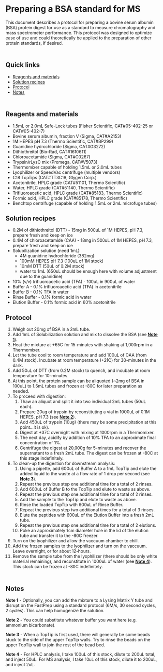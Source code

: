 # Preparing a BSA standard for MS <!-- omit in toc -->

This document describes a protocol for preparing a bovine serum albumin (BSA) protein digest for use as a standard to measure chromatography and mass spectrometer performance. This protocol was designed to optimize ease of use and could theoretically be applied to the preparation of other protein standards, if desired.

<hr style="height:6pt; visibility:hidden;" />

## Quick links <!-- omit in toc -->

- [Reagents and materials](#reagents-and-materials)
- [Solution recipes](#solution-recipes)
- [Protocol](#protocol)
- [Notes](#notes)

<hr style="height:6pt; visibility:hidden;" />

<span id="reagents-and-materials"></span>

## Reagents and materials

- 1.5mL or 2.0mL Safe-Lock tubes (Fisher Scientific, CAT#05-402-25 or CAT#05-402-7)
- Bovine serum albumin, fraction V (Sigma, CAT#A2153)
- 1M HEPES pH 7.3 (Thermo Scientific, CAT#BP299)
- Guanidine hydrochloride (Sigma, CAT#G3272)
- Dithiothreitol (Bio-Rad, CAT#1610611)
- Chloroacetamide (Sigma, CAT#C0267)
- Trypsin/rLysC mix (Promega, CAT#V5073)
- Thermomixer capable of holding 1.5mL or 2.0mL tubes
- Lyophilizer or SpeedVac centrifuge (multiple vendors)
- C18 TopTips (CAT#TT3C18, Glygen Corp.)
- Acetonitrile, HPLC grade (CAT#51101, Thermo Scientific)
- Water, HPLC grade (CAT#51140, Thermo Scientific)
- Trifluoroacetic acid, HPLC grade (CAT#85183, Thermo Scientific)
- Formic acid, HPLC grade (CAT#85178, Thermo Scientific)
- Benchtop centrifuge (capable of holding 1.5mL or 2mL microfuge tubes)

<span id="solution-recipes"></span>

## Solution recipes

- 0.2M of dithiothreitol (DTT) - 15mg in 500uL of 1M HEPES, pH 7.3, prepare fresh and keep on ice
- 0.4M of chloroacetamide (CAA) - 18mg in 500uL of 1M HEPES, pH 7.3, prepare fresh and keep on ice
- Solubilization solution (need 1mL)
  - 4M guanidine hydrochloride (382mg)
  - 100mM HEPES pH 7.3 (100uL of 1M stock)
  - 10mM DTT (50uL of 0.2M stock)
  - water to 1mL (650uL should be enough here with volume adjustment due to the guanidine)
- 10% (v/v) trifluoroacetic acid (TFA) - 100uL in 900uL of water
- Buffer A - 0.1% trifluoroacetic acid (TFA) in acetonitrile
- Buffer B - 0.1% TFA in water
- Rinse Buffer - 0.1% formic acid in water
- Elution Buffer - 0.1% formic acid in 60% acetonitrile

<span id="protocol"></span>

## Protocol

1. Weigh out 20mg of BSA in a 2mL tube.
2. Add 1mL of Solubilization solution and mix to dissolve the BSA (see [**Note 1**](#note1)).
3. Heat the mixture at +65C for 15-minutes with shaking at 1,000rpm in a Thermomixer.
4. Let the tube cool to room temperature and add 100uL of CAA (from 0.4M stock). Incubate at room temperature (+21C) for 30-minutes in the dark.
5. Add 50uL of DTT (from 0.2M stock) to quench, and incubate at room temperature for 10-minutes.
6. At this point, the protein sample can be aliquoted (~2mg of BSA in 100uL) to 1.5mL tubes and frozen at -80C for later preparation as needed.
7. To proceed with digestion:
   1. Thaw an aliquot and split it into two individual 2mL tubes (50uL each).
   2. Prepare 20ug of trypsin by reconstituting a vial in 1000uL of 0.1M HEPES, pH 7.3 (see [**Note 2**](#note2)).
   3. Add 450uL of trypsin (10ug) (there may be some precipitation at this point...it is ok).
   4. Digest at +37C overnight with mixing at 1000rpm in a Thermomixer.
   5. The next day, acidify by addition of 10% TFA to an approximate final concentration of 1%.
   6. Centrifuge the digest at 20,000g for 5-minutes and recover the supernatant to a fresh 2mL tube. The digest can be frozen at -80C at this stage indefinitely.
8. To clean-up the digestion for downstream analysis:
   1. Using a pipette, add 600uL of Buffer A to a 1mL TopTip and elute the added liquid to the waste at a flow rate of 1 drop per second (see [**Note 3**](#note3)).
   2. Repeat the previous step one additional time for a total of 2 rinses.
   3. Add 600uL of Buffer B to the TopTip and elute to waste as above.
   4. Repeat the previous step one additional time for a total of 2 rinses.
   5. Add the sample to the TopTip and elute to waste as above.
   6. Rinse the loaded TopTip with 600uL of Rinse Buffer.
   7. Repeat the previous step two additional times for a total of 3 rinses.
   8. Elute the peptides with 600uL of the Elution Buffer into a fresh 2mL tube.
   9. Repeat the previous step one additional time for a total of 2 elutions.
   10. Poke an approximately 1cm diameter hole in the lid of the elution tube and transfer it to the -80C freezer.
9. Turn on the lyophilizer and allow the vaccuum chamber to chill.
10. Add the frozen samples to the lyophilizer and turn on the vaccuum. Leave overnight, or for about 12-hours.
11. Remove the sample tube from the lyophilizer (there should be only white material remaining), and reconstitute in 1000uL of water (see [**Note 4**](#note4)). This stock can be frozen at -80C indefinitely.

<hr style="height:6pt; visibility:hidden;" />

<span id="notes"></span>

## Notes

<span id="note1"></span>

**Note 1** - Optionally, you can add the mixture to a Lysing Matrix Y tube and disrupt on the FastPrep using a standard protocol (6M/s, 30 second cycles, 2 cycles). This can help homogenize the solution.

 <span id="note2"></span>

**Note 2** - You could substitute whatever buffer you want here (e.g. ammonium bicarbonate).

<span id="note3"></span>

**Note 3** - When a TopTip is first used, there will generally be some beads stuck to the side of the upper TopTip walls. Try to rinse the beads on the upper TopTip wall to join the rest of the bead bed.

<span id="note4"></span>

**Note 4** - For HPLC analysis, I take 100uL of this stock, dilute to 200uL total, and inject 50uL. For MS analysis, I take 10uL of this stock, dilute it to 200uL, and inject 2uL.
